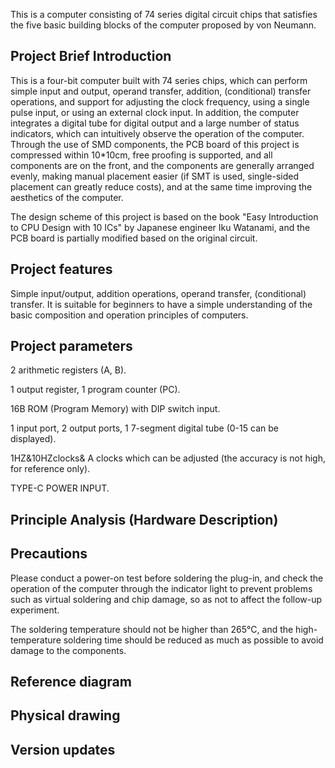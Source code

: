 This is a computer consisting of 74 series digital circuit chips that satisfies the five basic building blocks of the computer proposed by von Neumann.

## Project Brief Introduction

This is a four-bit computer built with 74 series chips, which can perform simple input and output, operand transfer, addition, (conditional) transfer operations, and support for adjusting the clock frequency, using a single pulse input, or using an external clock input. In addition, the computer integrates a digital tube for digital output and a large number of status indicators, which can intuitively observe the operation of the computer. Through the use of SMD components, the PCB board of this project is compressed within 10*10cm, free proofing is supported, and all components are on the front, and the components are generally arranged evenly, making manual placement easier (if SMT is used, single-sided placement can greatly reduce costs), and at the same time improving the aesthetics of the computer.

The design scheme of this project is based on the book "Easy Introduction to CPU Design with 10 ICs" by Japanese engineer Iku Watanami, and the PCB board is partially modified based on the original circuit.

## Project features

Simple input/output, addition operations, operand transfer, (conditional) transfer. It is suitable for beginners to have a simple understanding of the basic composition and operation principles of computers.

## Project parameters

2 arithmetic registers (A, B).

1 output register, 1 program counter (PC).

16B ROM (Program Memory) with DIP switch input.

1 input port, 2 output ports, 1 7-segment digital tube (0-15 can be displayed).

1HZ&10HZclocks& A clocks which can be adjusted (the accuracy is not high, for reference only).

TYPE-C POWER INPUT.

## Principle Analysis (Hardware Description)

## Precautions

Please conduct a power-on test before soldering the plug-in, and check the operation of the computer through the indicator light to prevent problems such as virtual soldering and chip damage, so as not to affect the follow-up experiment.

The soldering temperature should not be higher than 265°C, and the high-temperature soldering time should be reduced as much as possible to avoid damage to the components.

## Reference diagram


## Physical drawing

## Version updates
